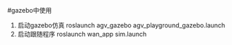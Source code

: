#gazebo中使用

1. 启动gazebo仿真 roslaunch agv_gazebo agv_playground_gazebo.launch
2. 启动跟随程序   roslaunch wan_app sim.launch
